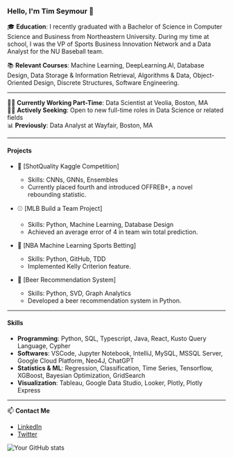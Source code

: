 ### Hello, I'm Tim Seymour 👋

🎓 **Education**: I recently graduated with a Bachelor of Science in Computer Science and Business from Northeastern University. During my time at school, I was the VP of Sports Business Innovation Network and a Data Analyst for the NU Baseball team.

📚 **Relevant Courses**: Machine Learning, DeepLearning.AI, Database Design, Data Storage & Information Retrieval, Algorithms & Data, Object-Oriented Design, Discrete Structures, Software Engineering.

---

👨‍💻 **Currently Working Part-Time**: Data Scientist at Veolia, Boston, MA  
🕵️‍♂️ **Actively Seeking**: Open to new full-time roles in Data Science or related fields  
📊 **Previously**: Data Analyst at Wayfair, Boston, MA

---

#### Projects
- 🏀 [ShotQuality Kaggle Competition]
  - Skills: CNNs, GNNs, Ensembles
  - Currently placed fourth and introduced OFFREB+, a novel rebounding statistic.
  
- ⚾ [MLB Build a Team Project]
  - Skills: Python, Machine Learning, Database Design
  - Achieved an average error of 4 in team win total prediction.

- 🏀 [NBA Machine Learning Sports Betting]
  - Skills: Python, GitHub, TDD
  - Implemented Kelly Criterion feature.
  
- 🍺 [Beer Recommendation System]
  - Skills: Python, SVD, Graph Analytics
  - Developed a beer recommendation system in Python.

---

#### Skills

- **Programming**: Python, SQL, Typescript, Java, React, Kusto Query Language, Cypher
- **Softwares**: VSCode, Jupyter Notebook, IntelliJ, MySQL, MSSQL Server, Google Cloud Platform, Neo4J, ChatGPT
- **Statistics & ML**: Regression, Classification, Time Series, Tensorflow, XGBoost, Bayesian Optimization, GridSearch
- **Visualization**: Tableau, Google Data Studio, Looker, Plotly, Plotly Express 

---

📫 **Contact Me**
- [LinkedIn](https://www.linkedin.com/in/timseymour42/)
- [Twitter](https://twitter.com/timseymour421)

![Your GitHub stats](https://github-readme-stats.vercel.app/api?username=timseymour42&show_icons=true&count_private=true)
